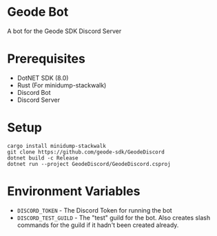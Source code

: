 # Geode Bot
A bot for the Geode SDK Discord Server

# Prerequisites
- DotNET SDK (8.0)
- Rust (For minidump-stackwalk)
- Discord Bot
- Discord Server

# Setup
```
cargo install minidump-stackwalk
git clone https://github.com/geode-sdk/GeodeDiscord
dotnet build -c Release
dotnet run --project GeodeDiscord/GeodeDiscord.csproj
```

# Environment Variables
- `DISCORD_TOKEN` - The Discord Token for running the bot
- `DISCORD_TEST_GUILD` - The "test" guild for the bot. Also creates slash commands for the guild if it hadn't been created already.
